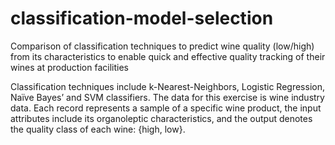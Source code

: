 # classification-model-selection
Comparison of classification techniques to predict wine quality (low/high) from its characteristics to enable quick and effective quality tracking of their wines at production facilities

Classification techniques include k-Nearest-Neighbors, Logistic Regression, Naïve Bayes’ and SVM classifiers. The data for this exercise is wine industry data. Each record represents a sample of a specific wine product, the input attributes include its organoleptic characteristics, and the output denotes the quality class of each wine: {high, low}.
